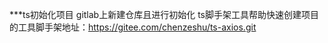 ***ts初始化项目
    gitlab上新建仓库且进行初始化
    ts脚手架工具帮助快速创建项目的工具脚手架地址：https://gitee.com/chenzeshu/ts-axios.git